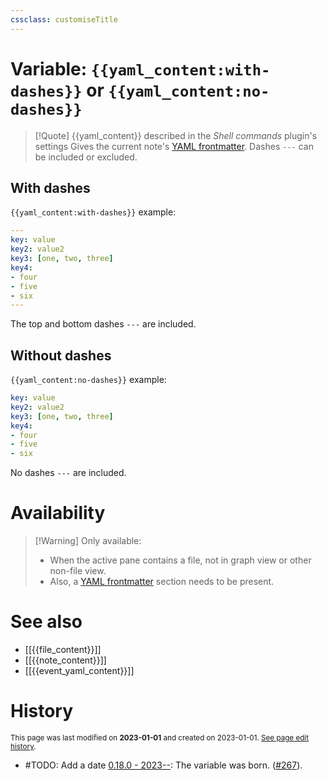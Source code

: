 ```yaml
---
cssclass: customiseTitle
---
```

# Variable: `{{yaml_content:with-dashes}}` or `{{yaml_content:no-dashes}}`
> [!Quote] {{yaml_content}} described in the *Shell commands* plugin's settings
> Gives the current note's [YAML frontmatter](https://help.obsidian.md/Advanced+topics/YAML+front+matter). Dashes `---` can be included or excluded.

## With dashes
`{{yaml_content:with-dashes}}` example:
```yaml
---
key: value
key2: value2
key3: [one, two, three]
key4:
- four
- five
- six
---
```

The top and bottom dashes `---` are included.

## Without dashes
`{{yaml_content:no-dashes}}` example:
```yaml
key: value
key2: value2
key3: [one, two, three]
key4:
- four
- five
- six
```

No dashes `---` are included.

# Availability
> [!Warning] Only available:
> - When the active pane contains a file, not in graph view or other non-file view.
> - Also, a [YAML frontmatter](https://help.obsidian.md/Advanced+topics/YAML+front+matter) section needs to be present.

# See also
- [[{{file_content}}]]
- [[{{note_content}}]]
- [[{{event_yaml_content}}]]

# History
<small>This page was last modified on <strong>2023-01-01</strong> and created on 2023-01-01. <a href="https://github.com/Taitava/obsidian-shellcommands-documentation/commits/main/./Variables/%7B%7Byaml_content%7D%7D.md">See page edit history</a>.</small>
- #TODO: Add a date [0.18.0 - 2023--](https://github.com/Taitava/obsidian-shellcommands/blob/main/CHANGELOG.md#00---2022--): The variable was born. ([#267](https://github.com/Taitava/obsidian-shellcommands/issues/267)).